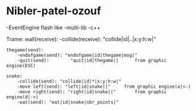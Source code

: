 Nibler-patel-ozouf
==================

-EventEngine flash like
-multi-lib
-c++

Trame:
	wall(receive):
		-collide(receive): "collide|id|..|x:y:h:w|"


	thegame(send):
		-endofgame(send): "endofgame|id|thegame|msg|"
		-quit(send):	    "quit|id|thegame||		from graphic engine(ESC)

	snake:
		-collide(send): "collide|id|*|x:y:h:w|"
		-move left(send): "left|id|snake||"		from graphic engine(a|<-)
		-move right(send): "right|id|snake||"		from graphic engine(d|->)
		-eat(send): "eat|id|snake|nbr_points|"
